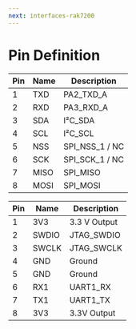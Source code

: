 ```yaml
---
next: interfaces-rak7200
---
```


# Pin Definition

<rk-img
  src="/assets/images/datasheet/rak7200/pinout-diagram.jpg"
  width="100%"
  figure-number="1"
  caption="RAK7200 Pinout Diagram"
/>

| Pin | Name | Description | 
| ---- | ---- | ---- | 
| 1 | TXD | PA2_TXD_A | 
| 2 | RXD | PA3_RXD_A | 
| 3 | SDA | I²C_SDA | 
| 4 | SCL | I²C_SCL | 
| 5 | NSS | SPI_NSS_1 / NC | 
| 6 | SCK | SPI_SCK_1 / NC | 
| 7 | MISO | SPI_MISO | 
| 8 | MOSI | SPI_MOSI | 


| Pin | Name | Description | 
| ---- | ---- | ---- | 
| 1 | 3V3 | 3.3 V Output | 
| 2 | SWDIO | JTAG_SWDIO | 
| 3 | SWCLK | JTAG_SWCLK | 
| 4 | GND | Ground | 
| 5 | GND | Ground | 
| 6 | RX1 | UART1_RX | 
| 7 | TX1 | UART1_TX | 
| 8 | 3V3 | 3.3V Output | 


